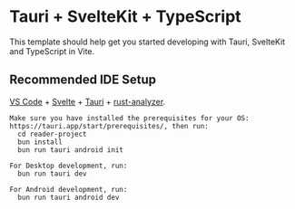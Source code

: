 # Tauri + SvelteKit + TypeScript

This template should help get you started developing with Tauri, SvelteKit and TypeScript in Vite.

## Recommended IDE Setup

[VS Code](https://code.visualstudio.com/) + [Svelte](https://marketplace.visualstudio.com/items?itemName=svelte.svelte-vscode) + [Tauri](https://marketplace.visualstudio.com/items?itemName=tauri-apps.tauri-vscode) + [rust-analyzer](https://marketplace.visualstudio.com/items?itemName=rust-lang.rust-analyzer).

```
Make sure you have installed the prerequisites for your OS: https://tauri.app/start/prerequisites/, then run:
  cd reader-project
  bun install
  bun run tauri android init

For Desktop development, run:
  bun run tauri dev

For Android development, run:
  bun run tauri android dev
```